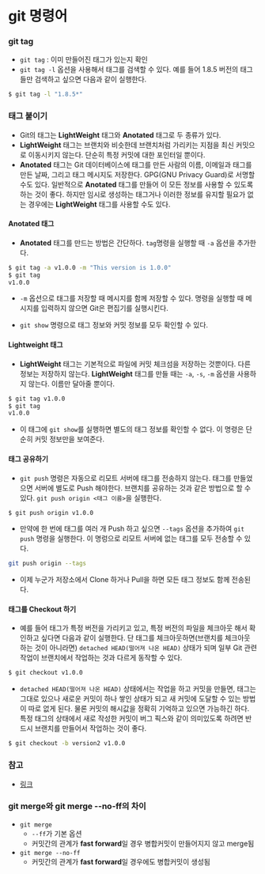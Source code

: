 # git 명령어

### git tag

- `git tag` : 이미 만들어진 태그가 있는지 확인
- `git tag -l` 옵션을 사용해서 태그를 검색할 수 있다. 예를 들어 1.8.5 버전의 태그들만 검색하고 싶으면 다음과 같이 실행한다.
~~~bash
$ git tag -l "1.8.5*"
~~~

### 태그 붙이기
- Git의 태그는 **LightWeight** 태그와 **Anotated** 태그로 두 종류가 있다.
- **LightWeight** 태그는 브랜치와 비슷한데 브랜치처럼 가리키는 지점을 최신 커밋으로 이동시키지 않는다. 단순히 특정 커밋에 대한 포인터일 뿐이다.
- **Anotated** 태그는 Git 데이터베이스에 태그를 만든 사람의 이름, 이메일과 태그를 만든 날짜, 그리고 태그 메시지도 저장한다. GPG(GNU Privacy Guard)로 서명할 수도 있다. 일반적으로 **Anotated** 태그를 만들어 이 모든 정보를 사용할 수 있도록 하는 것이 좋다. 하지만 임시로 생성하는 태그거나 이러한 정보를 유지할 필요가 없는 경우에는 **LightWeight** 태그를 사용할 수도 있다.

#### Anotated 태그
- **Anotated** 태그를 만드는 방법은 간단하다. `tag`명령을 실행할 때 `-a` 옵션을 추가한다.

~~~bash
$ git tag -a v1.0.0 -m "This version is 1.0.0"
$ git tag
v1.0.0
~~~
- `-m` 옵션으로 태그를 저장할 때 메시지를 함께 저장할 수 있다. 명령을 실행할 때 메시지를 입력하지 않으면 Git은 편집기를 실행시킨다.

- `git show` 명령으로 태그 정보와 커밋 정보를 모두 확인할 수 있다.

#### Lightweight 태그
- **LightWeight** 태그는 기본적으로 파일에 커밋 체크섬을 저장하는 것뿐이다. 다른 정보는 저장하지 않는다. **LightWeight** 태그를 만들 때는 `-a`, `-s`, `-m` 옵션을 사용하지 않는다. 이름만 달아줄 뿐이다.

~~~bash
$ git tag v1.0.0
$ git tag
v1.0.0
~~~
- 이 태그에 `git show`를 실행하면 별도의 태그 정보를 확인할 수 없다. 이 명령은 단순히 커밋 정보만을 보여준다.

#### 태그 공유하기
- `git push` 명령은 자동으로 리모트 서버에 태그를 전송하지 않는다. 태그를 만들었으면 서버에 별도로 Push 해야한다. 브랜치를 공유하는 것과 같은 방법으로 할 수 있다. `git push origin <태그 이름>`을 실행한다.

~~~bash
$ git push origin v1.0.0
~~~

- 만약에 한 번에 태그를 여러 개 Push 하고 싶으면 `--tags` 옵션을 추가하여 `git push` 명령을 실행한다. 이 명렁으로 리모트 서버에 없는 태그를 모두 전송할 수 있다.

~~~bash
git push origin --tags
~~~
- 이제 누군가 저장소에서 Clone 하거나 Pull을 하면 모든 태그 정보도 함께 전송된다.

#### 태그를 Checkout 하기
- 예를 들어 태그가 특정 버전을 가리키고 있고, 특정 버전의 파일을 체크아웃 해서 확인하고 싶다면 다음과 같이 실행한다. 단 태그를 체크아웃하면(브랜치를 체크아웃 하는 것이 아니라면) `detached HEAD(떨어져 나온 HEAD)` 상태가 되며 일부 Git 관련 작업이 브랜치에서 작업하는 것과 다르게 동작할 수 있다.

~~~bash
$ git checkout v1.0.0
~~~
- `detached HEAD(떨어져 나온 HEAD)` 상태에서는 작업을 하고 커밋을 만들면, 태그는 그대로 있으나 새로운 커밋이 하나 쌓인 상태가 되고 새 커밋에 도달할 수 있는 방법이 따로 없게 된다. 물론 커밋의 해시값을 정확히 기억하고 있으면 가능하긴 하다. 특정 태그의 상태에서 새로 작성한 커밋이 버그 픽스와 같이 의미있도록 하려면 반드시 브랜치를 만들어서 작업하는 것이 좋다.

~~~bash
$ git checkout -b version2 v1.0.0
~~~

### 참고
- [링크](https://git-scm.com/book/ko/v2/Git%EC%9D%98-%EA%B8%B0%EC%B4%88-%ED%83%9C%EA%B7%B8)

### git merge와 git merge --no-ff의 차이
- `git merge`
    - `--ff`가 기본 옵션
    - 커밋간의 관계가 **fast forward**일 경우 병합커밋이 만들어지지 않고 merge됨
- `git merge --no-ff`
    - 커밋간의 관계가 **fast forward**일 경우에도 병합커밋이 생성됨